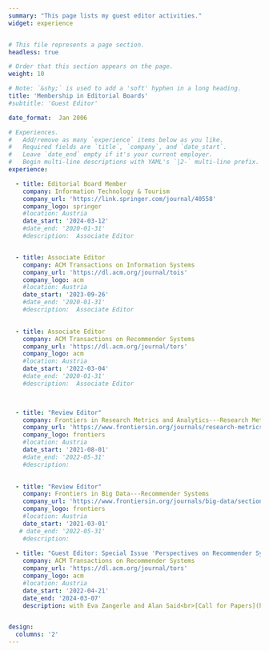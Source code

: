 ```yaml
---
summary: "This page lists my guest editor activities."
widget: experience


# This file represents a page section.
headless: true

# Order that this section appears on the page.
weight: 10

# Note: `&shy;` is used to add a 'soft' hyphen in a long heading.
title: 'Membership in Editorial Boards'
#subtitle: 'Guest Editor'

date_format:  Jan 2006

# Experiences.
#   Add/remove as many `experience` items below as you like.
#   Required fields are `title`, `company`, and `date_start`.
#   Leave `date_end` empty if it's your current employer.
#   Begin multi-line descriptions with YAML's `|2-` multi-line prefix.
experience:

  - title: Editorial Board Member
    company: Information Technology & Tourism
    company_url: 'https://link.springer.com/journal/40558'
    company_logo: springer
    #location: Austria
    date_start: '2024-03-12'
    #date_end: '2020-01-31'
    #description:  Associate Editor


  - title: Associate Editor
    company: ACM Transactions on Information Systems
    company_url: 'https://dl.acm.org/journal/tois'
    company_logo: acm
    #location: Austria
    date_start: '2023-09-26'
    #date_end: '2020-01-31'
    #description:  Associate Editor
 

  - title: Associate Editor
    company: ACM Transactions on Recommender Systems
    company_url: 'https://dl.acm.org/journal/tors'
    company_logo: acm
    #location: Austria
    date_start: '2022-03-04'
    #date_end: '2020-01-31'
    #description:  Associate Editor
 


  - title: "Review Editor"
    company: Frontiers in Research Metrics and Analytics---Research Methods
    company_url: 'https://www.frontiersin.org/journals/research-metrics-and-analytics/sections/research-methods'
    company_logo: frontiers
    #location: Austria
    date_start: '2021-08-01'
    #date_end: '2022-05-31'
    #description: 

    
  - title: "Review Editor"
    company: Frontiers in Big Data---Recommender Systems
    company_url: 'https://www.frontiersin.org/journals/big-data/sections/recommender-systems'
    company_logo: frontiers
    #location: Austria
    date_start: '2021-03-01'
   # date_end: '2022-05-31'
    #description:  
    
  - title: "Guest Editor: Special Issue 'Perspectives on Recommender Systems Evaluation'"
    company: ACM Transactions on Recommender Systems
    company_url: 'https://dl.acm.org/journal/tors'
    company_logo: acm
    #location: Austria
    date_start: '2022-04-21'
    date_end: '2024-03-07'
    description: with Eva Zangerle and Alan Said<br>[Call for Papers](https://dl.acm.org/pb-assets/static_journal_pages/tors/pdf/TORS-CfP-SI-Evaluation-1650479094177.pdf)<br>[Link to Special Issue](https://dl.acm.org/toc/tors/2024/2/1)<br>[See Editorial](/publications/bauer-2024-si-perspectives/)


design:
  columns: '2' 
---
```

